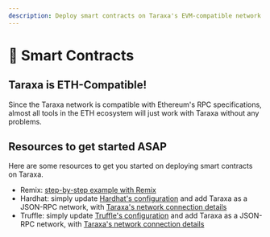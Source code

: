 ```yaml
---
description: Deploy smart contracts on Taraxa's EVM-compatible network!
---
```


# 📓 Smart Contracts

## Taraxa is ETH-Compatible!

Since the Taraxa network is compatible with Ethereum's RPC specifications, almost all tools in the ETH ecosystem will just work with Taraxa without any problems.&#x20;



## Resources to get started ASAP

Here are some resources to get you started on deploying smart contracts on Taraxa.&#x20;

* Remix: [step-by-step example with Remix](remix.md)
* Hardhat: simply update [Hardhat's configuration](https://hardhat.org/hardhat-runner/docs/config) and add Taraxa as a JSON-RPC network, with [Taraxa's network connection details](../../wallet/taraxas-network-connection-details.md)&#x20;
* Truffle: simply update [Truffle's configuration](https://trufflesuite.com/docs/truffle/reference/configuration/) and add Taraxa as a JSON-RPC network, with [Taraxa's network connection details](../../wallet/taraxas-network-connection-details.md)&#x20;



